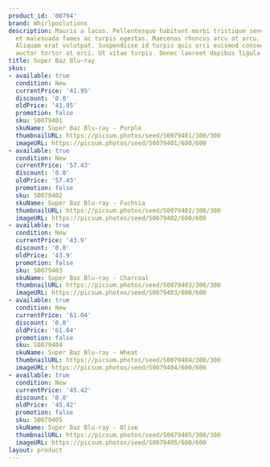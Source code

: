 ```yaml
---
product_id: '00794'
brand: Whirlpoolutions
description: Mauris a lacus. Pellentesque habitant morbi tristique senectus et netus
  et malesuada fames ac turpis egestas. Maecenas rhoncus arcu at arcu. Nam quis lacus.
  Aliquam erat volutpat. Suspendisse id turpis quis orci euismod consequat. Vestibulum
  auctor tortor at orci. Ut vitae turpis. Donec laoreet dapibus ligula.
title: Super Baz Blu-ray
skus:
- available: true
  condition: New
  currentPrice: '41.95'
  discount: '0.0'
  oldPrice: '41.95'
  promotion: false
  sku: S0079401
  skuName: Super Baz Blu-ray - Purple
  thumbnailURL: https://picsum.photos/seed/S0079401/300/300
  imageURL: https://picsum.photos/seed/S0079401/600/600
- available: true
  condition: New
  currentPrice: '57.43'
  discount: '0.0'
  oldPrice: '57.43'
  promotion: false
  sku: S0079402
  skuName: Super Baz Blu-ray - Fuchsia
  thumbnailURL: https://picsum.photos/seed/S0079402/300/300
  imageURL: https://picsum.photos/seed/S0079402/600/600
- available: true
  condition: New
  currentPrice: '43.9'
  discount: '0.0'
  oldPrice: '43.9'
  promotion: false
  sku: S0079403
  skuName: Super Baz Blu-ray - Charcoal
  thumbnailURL: https://picsum.photos/seed/S0079403/300/300
  imageURL: https://picsum.photos/seed/S0079403/600/600
- available: true
  condition: New
  currentPrice: '61.04'
  discount: '0.0'
  oldPrice: '61.04'
  promotion: false
  sku: S0079404
  skuName: Super Baz Blu-ray - Wheat
  thumbnailURL: https://picsum.photos/seed/S0079404/300/300
  imageURL: https://picsum.photos/seed/S0079404/600/600
- available: true
  condition: New
  currentPrice: '45.42'
  discount: '0.0'
  oldPrice: '45.42'
  promotion: false
  sku: S0079405
  skuName: Super Baz Blu-ray - Olive
  thumbnailURL: https://picsum.photos/seed/S0079405/300/300
  imageURL: https://picsum.photos/seed/S0079405/600/600
layout: product
---
```

